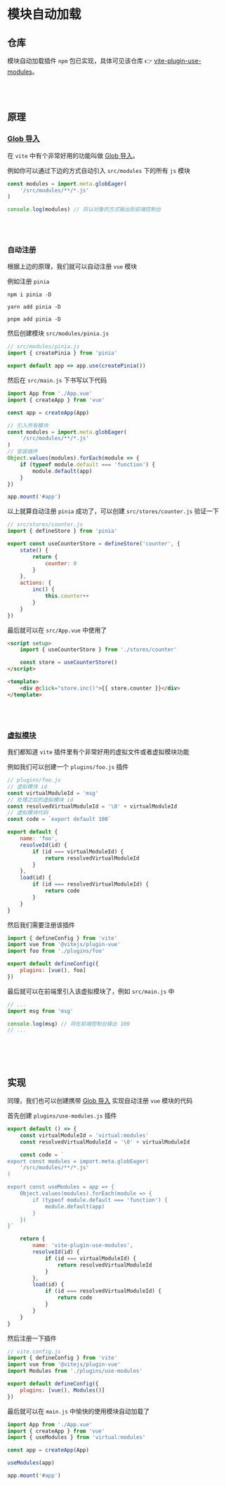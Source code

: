 # 模块自动加载

## 仓库

模块自动加载插件 `npm` 包已实现，具体可见该仓库 👉 [vite-plugin-use-modules](https://github.com/dishait/vite-plugin-use-modules)。

<br />
<br />

## 原理

### [Glob 导入](https://cn.vitejs.dev/guide/features.html#glob-import)

在 `vite` 中有个非常好用的功能叫做 [Glob 导入](https://cn.vitejs.dev/guide/features.html#glob-import)。

例如你可以通过下边的方式自动引入 `src/modules` 下的所有 `js` 模块

```js
const modules = import.meta.globEager(
	'/src/modules/**/*.js'
)

console.log(modules) // 将以对象的方式输出到前端控制台
```

<br />
<br />

### 自动注册

根据上边的原理，我们就可以自动注册 `vue` 模块

例如注册 `pinia`

<CodeGroup>
  <CodeGroupItem title="npm" active>

```shell
npm i pinia -D
```

  </CodeGroupItem>

  <CodeGroupItem title="yarn">

```shell
yarn add pinia -D
```

  </CodeGroupItem>

  <CodeGroupItem title="pnpm">

```shell
pnpm add pinia -D
```

  </CodeGroupItem>

</CodeGroup>

然后创建模块 `src/modules/pinia.js`

```js
// src/modules/pinia.js
import { createPinia } from 'pinia'

export default app => app.use(createPinia())
```

然后在 `src/main.js` 下书写以下代码

```js
import App from './App.vue'
import { createApp } from 'vue'

const app = createApp(App)

// 引入所有模块
const modules = import.meta.globEager(
	'/src/modules/**/*.js'
)
// 安装插件
Object.values(modules).forEach(module => {
	if (typeof module.default === 'function') {
		module.default(app)
	}
})

app.mount('#app')
```

以上就算自动注册 `pinia` 成功了，可以创建 `src/stores/counter.js` 验证一下

```js
// src/stores/counter.js
import { defineStore } from 'pinia'

export const useCounterStore = defineStore('counter', {
	state() {
		return {
			counter: 0
		}
	},
	actions: {
		inc() {
			this.counter++
		}
	}
})
```

最后就可以在 `src/App.vue` 中使用了

```html
<script setup>
	import { useCounterStore } from './stores/counter'

	const store = useCounterStore()
</script>

<template>
	<div @click="store.inc()">{{ store.counter }}</div>
</template>
```

<br />
<br />

### [虚拟模块](https://cn.vitejs.dev/guide/api-plugin.html#importing-a-virtual-file)

我们都知道 `vite` 插件里有个非常好用的虚拟文件或者虚拟模块功能

例如我们可以创建一个 `plugins/foo.js` 插件

```js
// plugins/foo.js
// 虚拟模块 id
const virtualModuleId = 'msg'
// 处理之后的虚拟模块 id
const resolvedVirtualModuleId = '\0' + virtualModuleId
// 虚拟模块代码
const code = `export default 100`

export default {
	name: 'foo',
	resolveId(id) {
		if (id === virtualModuleId) {
			return resolvedVirtualModuleId
		}
	},
	load(id) {
		if (id === resolvedVirtualModuleId) {
			return code
		}
	}
}
```

然后我们需要注册该插件

```js
import { defineConfig } from 'vite'
import vue from '@vitejs/plugin-vue'
import foo from './plugins/foo'

export default defineConfig({
	plugins: [vue(), foo]
})
```

最后就可以在前端里引入该虚拟模块了，例如 `src/main.js` 中

```js
// ...
import msg from 'msg'

console.log(msg) // 将在前端控制台输出 100
// ...
```

<br />
<br />
<br />

## 实现

同理，我们也可以创建携带 [Glob 导入](https://cn.vitejs.dev/guide/features.html#glob-import) 实现自动注册 `vue` 模块的代码

首先创建 `plugins/use-modules.js` 插件

```js
export default () => {
	const virtualModuleId = 'virtual:modules'
	const resolvedVirtualModuleId = '\0' + virtualModuleId

	const code = `
export const modules = import.meta.globEager(
    '/src/modules/**/*.js'
)

export const useModules = app => {
    Object.values(modules).forEach(module => {
        if (typeof module.default === 'function') {
            module.default(app)
        }
    })
}`

	return {
		name: 'vite-plugin-use-modules',
		resolveId(id) {
			if (id === virtualModuleId) {
				return resolvedVirtualModuleId
			}
		},
		load(id) {
			if (id === resolvedVirtualModuleId) {
				return code
			}
		}
	}
}
```

然后注册一下插件

```js
// vite.config.js
import { defineConfig } from 'vite'
import vue from '@vitejs/plugin-vue'
import Modules from './plugins/use-modules'

export default defineConfig({
	plugins: [vue(), Modules()]
})
```

最后就可以在 `main.js` 中愉快的使用模块自动加载了

```js
import App from './App.vue'
import { createApp } from 'vue'
import { useModules } from 'virtual:modules'

const app = createApp(App)

useModules(app)

app.mount('#app')
```
